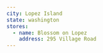 ```yaml
---
city: Lopez Island
state: washington
stores:
  - name: Blossom on Lopez
    address: 295 Village Road
---
```

